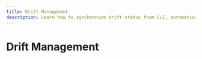 ```yaml
---
title: Drift Management
description: Learn how to synchronize drift status from CLI, automation or via Terramate scripts, how to visualize Drift Checks in Terramate Cloud, and how to get notified about new drifts in stacks.
---
```


# Drift Management
